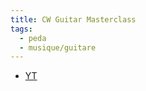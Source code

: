```yaml
---
title: CW Guitar Masterclass
tags:
  - peda
  - musique/guitare
---
```


- [YT](https://www.youtube.com/watch?v=APHHNG_hYm0)